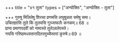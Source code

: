 +++
title = "४१ तुला"
types = ["अन्योक्तिः", "अन्योक्तिः - तुला"]

+++
गुरुषु मिलितेषु शिरसा प्रणमसि लघुषून्नता समेषु समा।  
उचितज्ञासि तुले किं तुलयसि गुञ्जाफलैः कनकम्॥ 68 ॥  
प्राप्य प्रमाणपदवीं को नामास्ते तुलेऽवलेपस्ते।  
नयसि गरिष्ठमधस्तात्तदितरमुच्चैस्तरां कुरुषे॥ 69 ॥  